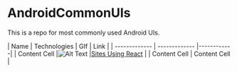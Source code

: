 # AndroidCommonUIs
This is a repo for most commonly used Android UIs.


| Name       | Technologies | GIf | Link | 
| ------------- | ------------- |------------|
| Content Cell  |![Alt Text](https://media.giphy.com/media/vFKqnCdLPNOKc/giphy.gif) |[Sites Using React](https://github.com/facebook/react/wiki/Sites-Using-React) |
| Content Cell  | Content Cell  |
